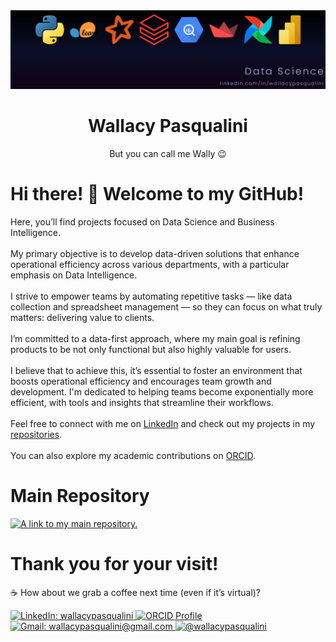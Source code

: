 <a href="https://www.linkedin.com/in/wallacypasqualini/" rel="noreferrer noopener" target="_blank">
  <img src="https://github.com/WallPasq/WallPasq/blob/main/assets/banner.png" alt="Languages ​​and frameworks icons: Python, scikit-learn, Spark, Databricks, BigQuery, Streamlit, Airflow, PowerBI." rel="noreferrer noopener" target="_blank">
</a>

<div align="center">
  <h1>Wallacy Pasqualini</h1>
  <p>But you can call me Wally 😉</p>
</div>

<h1>Hi there! 👋 Welcome to my GitHub!</h1>
<p>
   Here, you’ll find projects focused on Data Science and Business Intelligence. <br /><br />
   My primary objective is to develop data-driven solutions that enhance operational efficiency across various departments, with a particular emphasis on Data Intelligence. <br /><br />
   I strive to empower teams by automating repetitive tasks — like data collection and spreadsheet management — so they can focus on what truly matters: delivering value to clients. <br /><br />
   I’m committed to a data-first approach, where my main goal is refining products to be not only functional but also highly valuable for users. <br /><br />
   I believe that to achieve this, it’s essential to foster an environment that boosts operational efficiency and encourages team growth and development. I'm dedicated to helping teams become exponentially more efficient, with tools and insights that streamline their workflows. <br /><br />
   Feel free to connect with me on <a href="https://www.linkedin.com/in/wallacypasqualini/" rel="noreferrer noopener" target="_blank">LinkedIn</a> and check out my projects in my <a href="https://github.com/WallPasq?tab=repositories" rel="noreferrer noopener" target="_blank">repositories</a>. <br /><br />
   You can also explore my academic contributions on <a href="https://orcid.org/0000-0003-4013-0822" rel="noreferrer noopener" target="_blank">ORCID</a>.
</p>

<h1>Main Repository</h1>
<a href="https://github.com/WallPasq/projects" rel="noreferrer noopener" target="_blank">
  <img src="https://github-readme-stats.vercel.app/api/pin/?username=wallpasq&repo=projects&title_color=BEBEF2&icon_color=BEBEF2&text_color=BEBEF2&bg_color=0C0F29" alt="A link to my main repository." rel="noreferrer noopener" target="_blank">
</a>

<h1>Thank you for your visit!</h1>
<p>☕ How about we grab a coffee next time (even if it’s virtual)?</p>
<a href="https://www.linkedin.com/in/wallacypasqualini/" rel="noreferrer noopener" target="_blank">
  <img src="https://img.shields.io/badge/-LinkedIn-%230077B5?style=for-the-badge&logo=linkedin&logoColor=white" alt="LinkedIn: wallacypasqualini" rel="noreferrer noopener" target="_blank">
</a>
<a href="https://orcid.org/0000-0003-4013-0822" rel="noreferrer noopener" target="_blank">
  <img src="https://img.shields.io/badge/-ORCID-A6CE39?style=for-the-badge&logo=orcid&logoColor=white" alt="ORCID Profile">
</a> 
<a href = "mailto:wallacypasqualini@gmail.com" rel="noreferrer noopener" target="_blank">
  <img src="https://img.shields.io/badge/-Gmail-%23333?style=for-the-badge&logo=gmail&logoColor=white" alt="Gmail: wallacypasqualini@gmail.com" rel="noreferrer noopener" target="_blank">
</a>
<a href="https://instagram.com/wallacypasqualini" rel="noreferrer noopener" target="_blank">
  <img src="https://img.shields.io/badge/-Instagram-%23E4405F?style=for-the-badge&logo=instagram&logoColor=white" alt="@wallacypasqualini" rel="noreferrer noopener" target="_blank">
</a>
